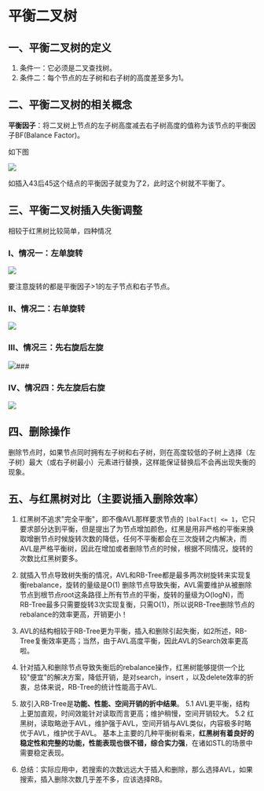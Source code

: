 # 平衡二叉树

## 一、平衡二叉树的定义

1. 条件一：它必须是二叉查找树。
2. 条件二：每个节点的左子树和右子树的高度差至多为1。

## 二、平衡二叉树的相关概念

**平衡因子**：将二叉树上节点的左子树高度减去右子树高度的值称为该节点的平衡因子BF(Balance Factor)。

如下图

![](E:\Typora\MyNote\resources\数据结构\平衡因子概念.png)

如插入43后45这个结点的平衡因子就变为了2，此时这个树就不平衡了。

## 三、平衡二叉树插入失衡调整

相较于红黑树比较简单，四种情况

### Ⅰ、情况一：左单旋转

![](E:\Typora\MyNote\resources\数据结构\左单旋转.png)

要注意旋转的都是平衡因子>1的左子节点和右子节点。

### Ⅱ、情况二：右单旋转

![](E:\Typora\MyNote\resources\数据结构\右单旋转.png)

### Ⅲ、情况三：先右旋后左旋

![](E:\Typora\MyNote\resources\数据结构\先右旋后左旋.png)### 



### Ⅳ、情况四：先左旋后右旋

![](E:\Typora\MyNote\resources\数据结构\先左旋后右旋.png)

## 四、删除操作

删除节点时，如果节点同时拥有左子树和右子树，则在高度较低的子树上选择（左子树）最大（或右子树最小）元素进行替换，这样能保证替换后不会再出现失衡的现象。

## 五、与红黑树对比（主要说插入删除效率）

1. 红黑树不追求"完全平衡"，即不像AVL那样要求节点的 `|balFact| <= 1`，它只要求部分达到平衡，但是提出了为节点增加颜色，红黑是用非严格的平衡来换取增删节点时候旋转次数的降低，任何不平衡都会在三次旋转之内解决，而AVL是严格平衡树，因此在增加或者删除节点的时候，根据不同情况，旋转的次数比红黑树要多。
2. 就插入节点导致树失衡的情况，AVL和RB-Tree都是最多两次树旋转来实现复衡rebalance，旋转的量级是O(1)
    删除节点导致失衡，AVL需要维护从被删除节点到根节点root这条路径上所有节点的平衡，旋转的量级为O(logN)，而RB-Tree最多只需要旋转3次实现复衡，只需O(1)，所以说RB-Tree删除节点的rebalance的效率更高，开销更小！
3. AVL的结构相较于RB-Tree更为平衡，插入和删除引起失衡，如2所述，RB-Tree复衡效率更高；当然，由于AVL高度平衡，因此AVL的Search效率更高啦。
4. 针对插入和删除节点导致失衡后的rebalance操作，红黑树能够提供一个比较"便宜"的解决方案，降低开销，是对search，insert ，以及delete效率的折衷，总体来说，RB-Tree的统计性能高于AVL.
5. 故引入RB-Tree是**功能、性能、空间开销的折中结果**。
    5.1 AVL更平衡，结构上更加直观，时间效能针对读取而言更高；维护稍慢，空间开销较大。
    5.2 红黑树，读取略逊于AVL，维护强于AVL，空间开销与AVL类似，内容极多时略优于AVL，维护优于AVL。
    基本上主要的几种平衡树看来，**红黑树有着良好的稳定性和完整的功能，性能表现也很不错，综合实力强**，在诸如STL的场景中需要稳定表现。

6. 总结：实际应用中，若搜索的次数远远大于插入和删除，那么选择AVL，如果搜索，插入删除次数几乎差不多，应该选择RB。

